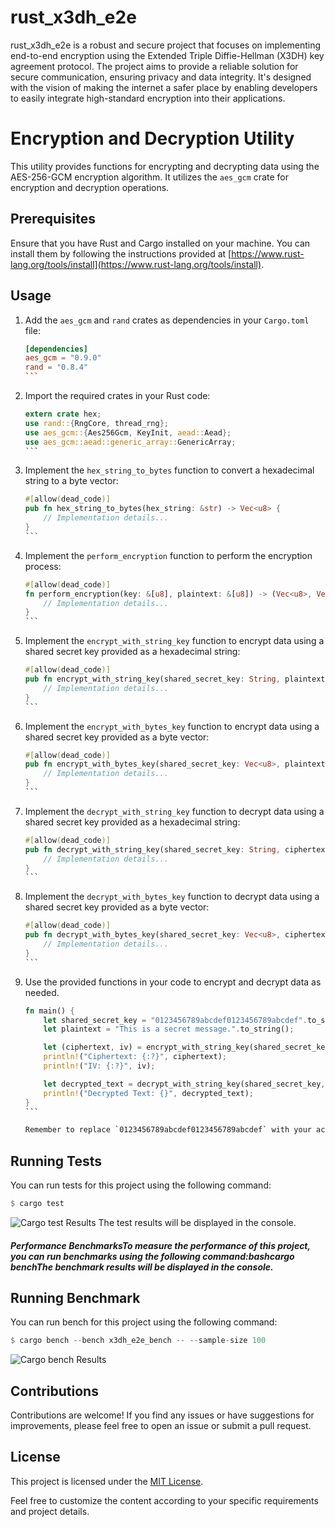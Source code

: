 # rust_x3dh_e2e

rust_x3dh_e2e is a robust and secure project that focuses on implementing end-to-end encryption using the Extended Triple Diffie-Hellman (X3DH) key agreement protocol. The project aims to provide a reliable solution for secure communication, ensuring privacy and data integrity. It's designed with the vision of making the internet a safer place by enabling developers to easily integrate high-standard encryption into their applications.

# Encryption and Decryption Utility

This utility provides functions for encrypting and decrypting data using the AES-256-GCM encryption algorithm. It utilizes the `aes_gcm` crate for encryption and decryption operations.

## Prerequisites

Ensure that you have Rust and Cargo installed on your machine. You can install them by following the instructions provided at [https://www.rust-lang.org/tools/install](https://www.rust-lang.org/tools/install).

## Usage

1. Add the `aes_gcm` and `rand` crates as dependencies in your `Cargo.toml` file:

   ````toml
   [dependencies]
   aes_gcm = "0.9.0"
   rand = "0.8.4"
   ```

2. Import the required crates in your Rust code:

   ````rust
   extern crate hex;
   use rand::{RngCore, thread_rng};
   use aes_gcm::{Aes256Gcm, KeyInit, aead::Aead};
   use aes_gcm::aead::generic_array::GenericArray;
   ```

3. Implement the `hex_string_to_bytes` function to convert a hexadecimal string to a byte vector:

   ````rust
   #[allow(dead_code)]
   pub fn hex_string_to_bytes(hex_string: &str) -> Vec<u8> {
       // Implementation details...
   }
   ```

4. Implement the `perform_encryption` function to perform the encryption process:

   ````rust
   #[allow(dead_code)]
   fn perform_encryption(key: &[u8], plaintext: &[u8]) -> (Vec<u8>, Vec<u8>) {
       // Implementation details...
   }
   ```

5. Implement the `encrypt_with_string_key` function to encrypt data using a shared secret key provided as a hexadecimal string:

   ````rust
   #[allow(dead_code)]
   pub fn encrypt_with_string_key(shared_secret_key: String, plaintext: String) -> (Vec<u8>, Vec<u8>) {
       // Implementation details...
   }
   ```

6. Implement the `encrypt_with_bytes_key` function to encrypt data using a shared secret key provided as a byte vector:

   ````rust
   #[allow(dead_code)]
   pub fn encrypt_with_bytes_key(shared_secret_key: Vec<u8>, plaintext: String) -> (Vec<u8>, Vec<u8>) {
       // Implementation details...
   }
   ```

7. Implement the `decrypt_with_string_key` function to decrypt data using a shared secret key provided as a hexadecimal string:

   ````rust
   #[allow(dead_code)]
   pub fn decrypt_with_string_key(shared_secret_key: String, ciphertext: Vec<u8>, iv: Vec<u8>) -> String {
       // Implementation details...
   }
   ```

8. Implement the `decrypt_with_bytes_key` function to decrypt data using a shared secret key provided as a byte vector:

   ````rust
   #[allow(dead_code)]
   pub fn decrypt_with_bytes_key(shared_secret_key: Vec<u8>, ciphertext: Vec<u8>, iv: Vec<u8>) -> String {
       // Implementation details...
   }
   ```

9. Use the provided functions in your code to encrypt and decrypt data as needed.

   ````rust
   fn main() {
       let shared_secret_key = "0123456789abcdef0123456789abcdef".to_string();
       let plaintext = "This is a secret message.".to_string();

       let (ciphertext, iv) = encrypt_with_string_key(shared_secret_key.clone(), plaintext.clone());
       println!("Ciphertext: {:?}", ciphertext);
       println!("IV: {:?}", iv);

       let decrypted_text = decrypt_with_string_key(shared_secret_key, ciphertext, iv);
       println!("Decrypted Text: {}", decrypted_text);
   }
   ```

   Remember to replace `0123456789abcdef0123456789abcdef` with your actual shared secret key.

## Running Tests
You can run tests for this project using the following command:
```rust
$ cargo test
```
![Cargo test Results](assets/test_result.png)
The test results will be displayed in the console.


##### Performance BenchmarksTo measure the performance of this project, you can run benchmarks using the following command:bashcargo benchThe benchmark results will be displayed in the console.

## Running Benchmark
You can run bench for this project using the following command:
```rust
$ cargo bench --bench x3dh_e2e_bench -- --sample-size 100
```
![Cargo bench Results](assets/bench_results.png)
## Contributions

Contributions are welcome! If you find any issues or have suggestions for improvements, please feel free to open an issue or submit a pull request.

## License
This project is licensed under the [MIT License](LICENSE).

Feel free to customize the content according to your specific requirements and project details.
